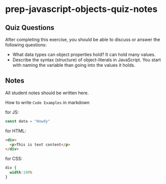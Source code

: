 # prep-javascript-objects-quiz-notes

## Quiz Questions

After completing this exercise, you should be able to discuss or answer the following questions:

- What data types can object properties hold?
It can hold many values.
- Describe the syntax (structure) of object-literals in JavaScript.
You start with naming the variable than going into the values it holds.
## Notes

All student notes should be written here.


How to write `Code Examples` in markdown

for JS:
```javascript
const data = "Howdy"
```

for HTML:
```html
<div>
  <p>This is text content</p>
</div>
```

for CSS:
```css
div {
  width:100%
}
```
